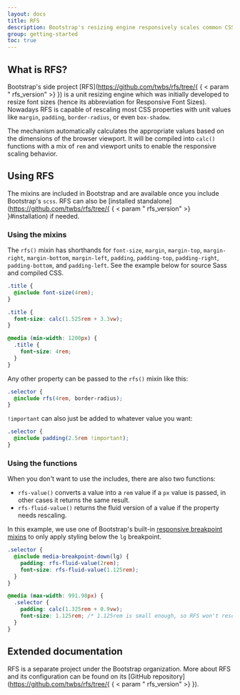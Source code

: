 ```yaml
---
layout: docs
title: RFS
description: Bootstrap's resizing engine responsively scales common CSS properties to better utilize available space across viewports and devices.
group: getting-started
toc: true
---
```


## What is RFS?

Bootstrap's side project [RFS](https://github.com/twbs/rfs/tree/{ { < param "
rfs_version" >} }) is a unit resizing engine which was initially developed to
resize font sizes (hence its abbreviation for Responsive Font Sizes). Nowadays
RFS is capable of rescaling most CSS properties with unit values like `margin`,
`padding`, `border-radius`, or even `box-shadow`.

The mechanism automatically calculates the appropriate values based on the
dimensions of the browser viewport. It will be compiled into `calc()` functions
with a mix of `rem` and viewport units to enable the responsive scaling
behavior.

## Using RFS

The mixins are included in Bootstrap and are available once you include
Bootstrap's `scss`. RFS can also
be [installed standalone](https://github.com/twbs/rfs/tree/{ { < param "
rfs_version" >} }#installation) if needed.

### Using the mixins

The `rfs()` mixin has shorthands for `font-size`, `margin`, `margin-top`,
`margin-right`, `margin-bottom`, `margin-left`, `padding`, `padding-top`,
`padding-right`, `padding-bottom`, and `padding-left`. See the example below for
source Sass and compiled CSS.

```scss
.title {
  @include font-size(4rem);
}
```

```css
.title {
  font-size: calc(1.525rem + 3.3vw);
}

@media (min-width: 1200px) {
  .title {
    font-size: 4rem;
  }
}
```

Any other property can be passed to the `rfs()` mixin like this:

```scss
.selector {
  @include rfs(4rem, border-radius);
}
```

`!important` can also just be added to whatever value you want:

```scss
.selector {
  @include padding(2.5rem !important);
}
```

### Using the functions

When you don't want to use the includes, there are also two functions:

- `rfs-value()` converts a value into a `rem` value if a `px` value is passed,
  in other cases it returns the same result.
- `rfs-fluid-value()` returns the fluid version of a value if the property needs
  rescaling.

In this example, we use one of Bootstrap's
built-in [responsive breakpoint mixins](/layout/breakpoints.md)
to only apply styling below the `lg` breakpoint.

```scss
.selector {
  @include media-breakpoint-down(lg) {
    padding: rfs-fluid-value(2rem);
    font-size: rfs-fluid-value(1.125rem);
  }
}
```

```css
@media (max-width: 991.98px) {
  .selector {
    padding: calc(1.325rem + 0.9vw);
    font-size: 1.125rem; /* 1.125rem is small enough, so RFS won't rescale this */
  }
}
```

## Extended documentation

RFS is a separate project under the Bootstrap organization. More about RFS and
its configuration can be found on
its [GitHub repository](https://github.com/twbs/rfs/tree/{ { < param "
rfs_version" >} }).
